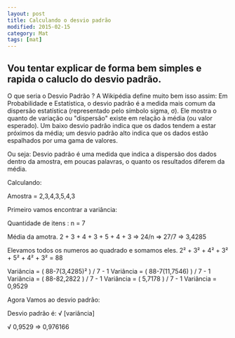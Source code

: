 ```yaml
---
layout: post
title: Calculando o desvio padrão
modified: 2015-02-15
category: Mat
tags: [mat]
---
```


## Vou tentar explicar de forma bem simples e rapida o caluclo do desvio padrão. 

O que seria o Desvio Padrão ?
A Wikipédia define muito bem isso assim:
Em Probabilidade e Estatística, o desvio padrão é a medida mais comum da dispersão estatística (representado pelo símbolo sigma, σ). 
Ele mostra o quanto de variação ou "dispersão" existe em relação à média (ou valor esperado). 
Um baixo desvio padrão indica que os dados tendem a estar próximos da média; 
um desvio padrão alto indica que os dados estão espalhados por uma gama de valores.

Ou seja:
Desvio padrão é uma medida que indica a dispersão dos dados dentro da amostra, em poucas palavras, o quanto os resultados diferem da média. 
 

Calculando:

Amostra = 2,3,4,3,5,4,3


Primeiro vamos encontrar a variância:

Quantidade de itens : n = 7

Média da amotra.
2 + 3 + 4 + 3 + 5 + 4 + 3 => 24/n => 27/7 => 3,4285

Elevamos todos os numeros ao quadrado e somamos eles.
2&sup2; + 3&sup2; + 4&sup2; + 3&sup2; + 5&sup2; + 4&sup2; + 3&sup2; = 88


Variância = ( 88-7(3,4285)&sup2; ) / 7 - 1 
Variância = ( 88-7(11,7546) ) / 7 - 1 
Variância = ( 88-82,2822 ) / 7 - 1 
Variância = ( 5,7178 ) / 7 - 1 
Variância = 0,9529 


Agora Vamos ao desvio padrão:

Desvio padrão é: &radic; [variância]

&radic; 0,9529 => 0,976166




